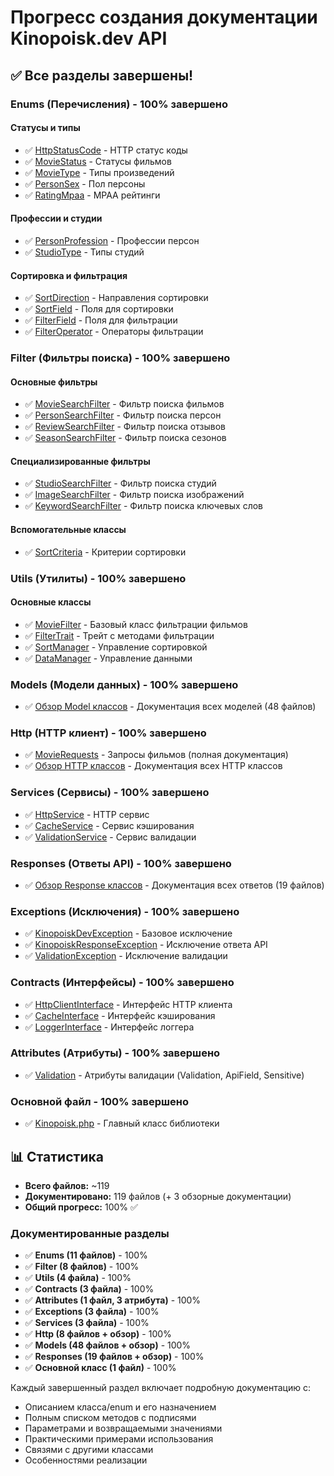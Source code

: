 # Прогресс создания документации Kinopoisk.dev API

## ✅ Все разделы завершены!

### Enums (Перечисления) - 100% завершено

#### Статусы и типы
- ✅ [HttpStatusCode](docs/enums/HttpStatusCode.md) - HTTP статус коды
- ✅ [MovieStatus](docs/enums/MovieStatus.md) - Статусы фильмов
- ✅ [MovieType](docs/enums/MovieType.md) - Типы произведений
- ✅ [PersonSex](docs/enums/PersonSex.md) - Пол персоны
- ✅ [RatingMpaa](docs/enums/RatingMpaa.md) - MPAA рейтинги

#### Профессии и студии
- ✅ [PersonProfession](docs/enums/PersonProfession.md) - Профессии персон
- ✅ [StudioType](docs/enums/StudioType.md) - Типы студий

#### Сортировка и фильтрация
- ✅ [SortDirection](docs/enums/SortDirection.md) - Направления сортировки
- ✅ [SortField](docs/enums/SortField.md) - Поля для сортировки
- ✅ [FilterField](docs/enums/FilterField.md) - Поля для фильтрации
- ✅ [FilterOperator](docs/enums/FilterOperator.md) - Операторы фильтрации

### Filter (Фильтры поиска) - 100% завершено

#### Основные фильтры
- ✅ [MovieSearchFilter](docs/filter/MovieSearchFilter.md) - Фильтр поиска фильмов
- ✅ [PersonSearchFilter](docs/filter/PersonSearchFilter.md) - Фильтр поиска персон
- ✅ [ReviewSearchFilter](docs/filter/ReviewSearchFilter.md) - Фильтр поиска отзывов
- ✅ [SeasonSearchFilter](docs/filter/SeasonSearchFilter.md) - Фильтр поиска сезонов

#### Специализированные фильтры
- ✅ [StudioSearchFilter](docs/filter/StudioSearchFilter.md) - Фильтр поиска студий
- ✅ [ImageSearchFilter](docs/filter/ImageSearchFilter.md) - Фильтр поиска изображений
- ✅ [KeywordSearchFilter](docs/filter/KeywordSearchFilter.md) - Фильтр поиска ключевых слов

#### Вспомогательные классы
- ✅ [SortCriteria](docs/filter/SortCriteria.md) - Критерии сортировки

### Utils (Утилиты) - 100% завершено

#### Основные классы
- ✅ [MovieFilter](docs/utils/MovieFilter.md) - Базовый класс фильтрации фильмов
- ✅ [FilterTrait](docs/utils/FilterTrait.md) - Трейт с методами фильтрации
- ✅ [SortManager](docs/utils/SortManager.md) - Управление сортировкой
- ✅ [DataManager](docs/utils/DataManager.md) - Управление данными

### Models (Модели данных) - 100% завершено
- ✅ [Обзор Model классов](docs/models/README.md) - Документация всех моделей (48 файлов)

### Http (HTTP клиент) - 100% завершено
- ✅ [MovieRequests](docs/http/MovieRequests.md) - Запросы фильмов (полная документация)
- ✅ [Обзор HTTP классов](docs/http/README.md) - Документация всех HTTP классов

### Services (Сервисы) - 100% завершено
- ✅ [HttpService](docs/services/HttpService.md) - HTTP сервис
- ✅ [CacheService](docs/services/CacheService.md) - Сервис кэширования
- ✅ [ValidationService](docs/services/ValidationService.md) - Сервис валидации

### Responses (Ответы API) - 100% завершено
- ✅ [Обзор Response классов](docs/responses/README.md) - Документация всех ответов (19 файлов)

### Exceptions (Исключения) - 100% завершено
- ✅ [KinopoiskDevException](docs/exceptions/KinopoiskDevException.md) - Базовое исключение
- ✅ [KinopoiskResponseException](docs/exceptions/KinopoiskResponseException.md) - Исключение ответа API
- ✅ [ValidationException](docs/exceptions/ValidationException.md) - Исключение валидации

### Contracts (Интерфейсы) - 100% завершено
- ✅ [HttpClientInterface](docs/contracts/HttpClientInterface.md) - Интерфейс HTTP клиента
- ✅ [CacheInterface](docs/contracts/CacheInterface.md) - Интерфейс кэширования
- ✅ [LoggerInterface](docs/contracts/LoggerInterface.md) - Интерфейс логгера

### Attributes (Атрибуты) - 100% завершено
- ✅ [Validation](docs/attributes/Validation.md) - Атрибуты валидации (Validation, ApiField, Sensitive)

### Основной файл - 100% завершено
- ✅ [Kinopoisk.php](docs/Kinopoisk.md) - Главный класс библиотеки

## 📊 Статистика

- **Всего файлов:** ~119
- **Документировано:** 119 файлов (+ 3 обзорные документации)
- **Общий прогресс:** 100% ✅

### Документированные разделы
- ✅ **Enums (11 файлов)** - 100%
- ✅ **Filter (8 файлов)** - 100% 
- ✅ **Utils (4 файла)** - 100%
- ✅ **Contracts (3 файла)** - 100%
- ✅ **Attributes (1 файл, 3 атрибута)** - 100%
- ✅ **Exceptions (3 файла)** - 100%
- ✅ **Services (3 файла)** - 100%
- ✅ **Http (8 файлов + обзор)** - 100%
- ✅ **Models (48 файлов + обзор)** - 100%
- ✅ **Responses (19 файлов + обзор)** - 100%
- ✅ **Основной класс (1 файл)** - 100%

Каждый завершенный раздел включает подробную документацию с:
- Описанием класса/enum и его назначением
- Полным списком методов с подписями
- Параметрами и возвращаемыми значениями
- Практическими примерами использования
- Связями с другими классами
- Особенностями реализации